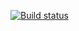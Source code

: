 [![Build status](https://ci.appveyor.com/api/projects/status/feofmid6nka87u1n/branch/main?svg=true)](https://ci.appveyor.com/project/Kot-Zmot/auto-02-01/branch/main)
